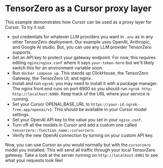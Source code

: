 # TensorZero as a Cursor proxy layer

This example demonstrates how Cursor can be used as a proxy layer for Cursor. To try it out:

- put credentials for whatever LLM providers you want in `.env` as in any other TensorZero deployment. Our example uses OpenAI, Anthropic, and Google AI studio. But, you can use any LLM provider TensorZero supports.
- Set an API key to protect your gateway endpoint. For now, this requires editing `nginx/nginx.conf` where it says `your-token-here` but we'll likely switch this for an environment variable soon.
- Run `docker compose up`. This stands up ClickHouse, the TensorZero Gateway, the TensorZero UI, and nginx.
- Install and run `ngrok`: you may need to install it with a package manager. The nginx front end runs on port 6900 so you should run `ngrok http: http://localhost:6900`. Keep track of the URL where your service is running.
- Set your Cursor OPENAI_BASE_URL to `https://your-id.ngrok-free.app/openai/v1`. This should be available in your Cursor model settings.
- Set your OpenAI API key to the value you set in your `nginx.conf`.
- Turn off all the models in Cursor and add a custom one called `tensorzero::function_name::cursorzero`.
- Verify the new OpenAI connection by turning on your custom API key.

Now, you can use Cursor as you would normally but with the `cursorzero` model you installed.
This will send all traffic through your local TensorZero gateway.
Take a look at the server running on `http://localhost:6901` to see what your requests look like!
